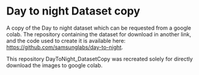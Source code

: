 # Day to night Dataset copy
A copy of the Day to night dataset which can be requested from a google colab. The repository containing the dataset for download in another link, and the code used to create it is available here: https://github.com/samsunglabs/day-to-night.

This repository DayToNight_DatasetCopy was recreated solely for directly download the images to google colab.
